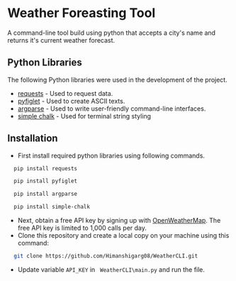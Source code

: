 
# Weather Foreasting Tool

A command-line tool build using python that accepts a city's name and returns it's current weather forecast.

## Python Libraries

The following Python libraries were used in the development of the project.
- [requests](https://requests.readthedocs.io/en/latest/) - Used to request data.
- [pyfiglet](https://pypi.org/project/pyfiglet/0.7/) - Used to create ASCII texts.
- [argparse](https://docs.python.org/3/library/argparse.html) - Used to write user-friendly command-line interfaces.
- [simple chalk](https://pypi.org/project/simple-chalk/) - Used for terminal string styling

## Installation
- First install required python libraries using following commands.
```bash
  pip install requests
```
```bash
  pip install pyfiglet
```
```bash
  pip install argparse 
```
```bash
  pip install simple-chalk
```
- Next, obtain a free API key by signing up with [OpenWeatherMap](https://openweathermap.org/api). The free API key is limited to 1,000 calls per day.
- Clone this repository and create a local copy on your machine using this command:
```bash
  git clone https://github.com/Himanshigarg08/WeatherCLI.git
```
- Update variable ```API_KEY``` in ``` WeatherCLI\main.py``` and run the file.
